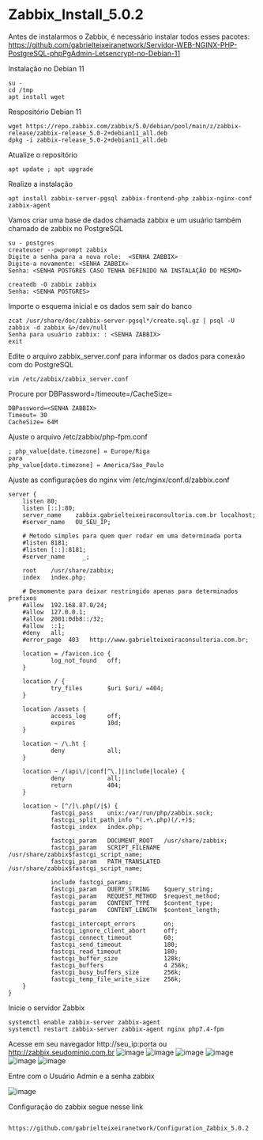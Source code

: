 # Zabbix_Install_5.0.2

Antes de instalarmos o Zabbix, é necessário instalar todos esses pacotes: https://github.com/gabrielteixeiranetwork/Servidor-WEB-NGINX-PHP-PostgreSQL-phpPgAdmin-Letsencrypt-no-Debian-11

Instalação no Debian 11

    su -
    cd /tmp
    apt install wget
Respositório Debian 11

    wget https://repo.zabbix.com/zabbix/5.0/debian/pool/main/z/zabbix-release/zabbix-release_5.0-2+debian11_all.deb
    dpkg -i zabbix-release_5.0-2+debian11_all.deb
Atualize o repositório

    apt update ; apt upgrade
Realize a instalação

    apt install zabbix-server-pgsql zabbix-frontend-php zabbix-nginx-conf zabbix-agent
Vamos criar uma base de dados chamada zabbix e um usuário também chamado de zabbix no PostgreSQL

    su - postgres
    createuser --pwprompt zabbix
    Digite a senha para a nova role:  <SENHA ZABBIX>
    Digite-a novamente: <SENHA ZABBIX>
    Senha: <SENHA POSTGRES CASO TENHA DEFINIDO NA INSTALAÇÃO DO MESMO>
 
    createdb -O zabbix zabbix
    Senha: <SENHA POSTGRES>
Importe o esquema inicial e os dados sem sair do banco

    zcat /usr/share/doc/zabbix-server-pgsql*/create.sql.gz | psql -U zabbix -d zabbix &>/dev/null
    Senha para usuário zabbix: : <SENHA ZABBIX>
    exit
Edite o arquivo zabbix_server.conf para informar os dados para conexão com do PostgreSQL

    vim /etc/zabbix/zabbix_server.conf
Procure por DBPassword=/timeoute=/CacheSize=

    DBPassword=<SENHA ZABBIX>
    Timeout= 30
    CacheSize= 64M
Ajuste o arquivo /etc/zabbix/php-fpm.conf

    ; php_value[date.timezone] = Europe/Riga
    para
    php_value[date.timezone] = America/Sao_Paulo   
Ajuste as configurações do nginx  vim /etc/nginx/conf.d/zabbix.conf
    
    server {
        listen 80;
        listen [::]:80;
        server_name    zabbix.gabrielteixeiraconsultoria.com.br localhost;
        #server_name   OU_SEU_IP;
 
        # Metodo simples para quem quer rodar em uma determinada porta
        #listen 8181;
        #listen [::]:8181;
        #server_name     _;
 
        root    /usr/share/zabbix;
        index   index.php;
 
        # Desmomente para deixar restringido apenas para determinados prefixos
        #allow  192.168.87.0/24;
        #allow  127.0.0.1;
        #allow  2001:0db8::/32;
        #allow  ::1;
        #deny   all;
        #error_page  403   http://www.gabrielteixeiraconsultoria.com.br;
 
        location = /favicon.ico {
                log_not_found   off;
        }
 
        location / {
                try_files       $uri $uri/ =404;
        }
 
        location /assets {
                access_log      off;
                expires         10d;
        }
 
        location ~ /\.ht {
                deny            all;
        }
 
        location ~ /(api\/|conf[^\.]|include|locale) {
                deny            all;
                return          404;
        }
 
        location ~ [^/]\.php(/|$) {
                fastcgi_pass    unix:/var/run/php/zabbix.sock;
                fastcgi_split_path_info ^(.+\.php)(/.+)$;
                fastcgi_index   index.php;
 
                fastcgi_param   DOCUMENT_ROOT   /usr/share/zabbix;
                fastcgi_param   SCRIPT_FILENAME /usr/share/zabbix$fastcgi_script_name;
                fastcgi_param   PATH_TRANSLATED /usr/share/zabbix$fastcgi_script_name;
 
                include fastcgi_params;
                fastcgi_param   QUERY_STRING    $query_string;
                fastcgi_param   REQUEST_METHOD  $request_method;
                fastcgi_param   CONTENT_TYPE    $content_type;
                fastcgi_param   CONTENT_LENGTH  $content_length;
 
                fastcgi_intercept_errors        on;
                fastcgi_ignore_client_abort     off;
                fastcgi_connect_timeout         60;
                fastcgi_send_timeout            180;
                fastcgi_read_timeout            180;
                fastcgi_buffer_size             128k;
                fastcgi_buffers                 4 256k;
                fastcgi_busy_buffers_size       256k;
                fastcgi_temp_file_write_size    256k;
        }
    }
Inicie o servidor Zabbix
    
    systemctl enable zabbix-server zabbix-agent
    systemctl restart zabbix-server zabbix-agent nginx php7.4-fpm
Acesse em seu navegador http://seu_ip:porta ou http://zabbix.seudominio.com.br
![image](https://user-images.githubusercontent.com/94009104/234943543-fa9c75c0-d23e-439d-8df7-d4f3786ba8f4.png)
![image](https://user-images.githubusercontent.com/94009104/234943638-6b603905-e909-419c-ba8b-298fe082abde.png)
![image](https://user-images.githubusercontent.com/94009104/234943727-5b350c24-cf77-4f73-a58f-2679e28ed32f.png)
![image](https://user-images.githubusercontent.com/94009104/234943781-67ca5845-3c2e-41b1-a7f8-5ea2ff2c8be7.png)
![image](https://user-images.githubusercontent.com/94009104/234943817-8c8e0c03-879e-4427-bd32-f3924bfdb0d1.png)
![image](https://user-images.githubusercontent.com/94009104/234943903-ae04b35d-ed7a-48ac-af7e-1d74fe0246a9.png)

Entre com o Usuário Admin e a senha zabbix

![image](https://user-images.githubusercontent.com/94009104/234944017-e869f4fe-2022-4453-aa61-9608a89975d8.png)

Configuração do zabbix segue nesse link
       
       https://github.com/gabrielteixeiranetwork/Configuration_Zabbix_5.0.2
